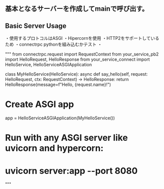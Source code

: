 

## 基本となるサーバーを作成してmainで呼び出す。



Basic Server Usage
---


・使用するプロトコルはASGI
・Hipercornを使用
    ・HTTP2をサポートしているため
・connectrpc pythonを組み込むかテスト
・

"""
from connectrpc.request import RequestContext
from your_service_pb2 import HelloRequest, HelloResponse
from your_service_connect import HelloService, HelloServiceASGIApplication

class MyHelloService(HelloService):
    async def say_hello(self, request: HelloRequest, ctx: RequestContext) -> HelloResponse:
        return HelloResponse(message=f"Hello, {request.name}!")

# Create ASGI app
app = HelloServiceASGIApplication(MyHelloService())

# Run with any ASGI server like uvicorn and hypercorn:
# uvicorn server:app --port 8080
"""
